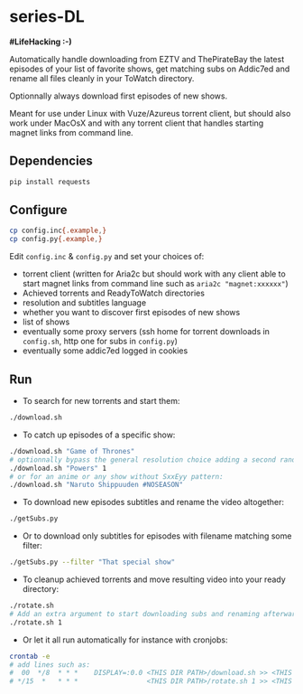 # series-DL

**#LifeHacking :-)**

Automatically handle downloading from EZTV and ThePirateBay the latest episodes of your list of favorite shows, get matching subs on Addic7ed and rename all files cleanly in your ToWatch directory.

Optionnally always download first episodes of new shows.

Meant for use under Linux with Vuze/Azureus torrent client, but should also work under MacOsX and with any torrent client that handles starting magnet links from command line.


## Dependencies

```bash
pip install requests
```


## Configure

```bash
cp config.inc{.example,}
cp config.py{.example,}
```

Edit `config.inc` & `config.py` and set your choices of:
- torrent client (written for Aria2c but should work with any client able to start magnet links from command line such as `aria2c "magnet:xxxxxx"`)
- Achieved torrents and ReadyToWatch directories
- resolution and subtitles language
- whether you want to discover first episodes of new shows
- list of shows
- eventually some proxy servers (ssh home for torrent downloads in `config.sh`, http one for subs in `config.py`)
- eventually some addic7ed logged in cookies


## Run

- To search for new torrents and start them:

```bash
./download.sh
```

- To catch up episodes of a specific show:

```bash
./download.sh "Game of Thrones"
# optionnally bypass the general resolution choice adding a second random argument
./download.sh "Powers" 1
# or for an anime or any show without SxxEyy pattern:
./download.sh "Naruto Shippuuden #NOSEASON"
```

- To download new episodes subtitles and rename the video altogether:

```bash
./getSubs.py
```

- Or to download only subtitles for episodes with filename matching some filter:

```bash
./getSubs.py --filter "That special show"
```

- To cleanup achieved torrents and move resulting video into your ready directory:

```bash
./rotate.sh
# Add an extra argument to start downloading subs and renaming afterwards as well, for instance:
./rotate.sh 1
```

- Or let it all run automatically for instance with cronjobs:

```bash
crontab -e
# add lines such as:
#  00  */8  * * *    DISPLAY=:0.0 <THIS DIR PATH>/download.sh >> <THIS DIR PATH>/logDL.txt  2>&1
# */15  *   * * *                 <THIS DIR PATH>/rotate.sh 1 >> <THIS DIR PATH>/logRot.txt 2>&1
```

